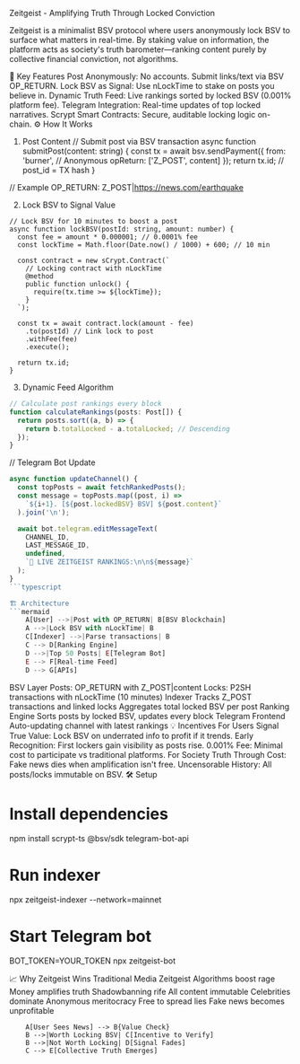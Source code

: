 Zeitgeist - Amplifying Truth Through Locked Conviction

Zeitgeist is a minimalist BSV protocol where users anonymously lock BSV to surface what matters in real-time. By staking value on information, the platform acts as society's truth barometer—ranking content purely by collective financial conviction, not algorithms.

🚀 Key Features
Post Anonymously: No accounts. Submit links/text via BSV OP_RETURN.
Lock BSV as Signal: Use nLockTime to stake on posts you believe in.
Dynamic Truth Feed: Live rankings sorted by locked BSV (0.001% platform fee).
Telegram Integration: Real-time updates of top locked narratives.
Scrypt Smart Contracts: Secure, auditable locking logic on-chain.
⚙️ How It Works
1. Post Content
// Submit post via BSV transaction
async function submitPost(content: string) {
  const tx = await bsv.sendPayment({
    from: 'burner', // Anonymous
    opReturn: ['Z_POST', content]
  });
  return tx.id; // post_id = TX hash
}

// Example OP_RETURN: Z_POST|https://news.com/earthquake

2. Lock BSV to Signal Value
```
// Lock BSV for 10 minutes to boost a post
async function lockBSV(postId: string, amount: number) {
  const fee = amount * 0.000001; // 0.0001% fee
  const lockTime = Math.floor(Date.now() / 1000) + 600; // 10 min

  const contract = new sCrypt.Contract(`
    // Locking contract with nLockTime
    @method
    public function unlock() {
      require(tx.time >= ${lockTime});
    }
  `);

  const tx = await contract.lock(amount - fee)
    .to(postId) // Link lock to post
    .withFee(fee)
    .execute();

  return tx.id;
}
```

3. Dynamic Feed Algorithm
```typescript
// Calculate post rankings every block 
function calculateRankings(posts: Post[]) {
  return posts.sort((a, b) => {
    return b.totalLocked - a.totalLocked; // Descending
  });
}
```

// Telegram Bot Update
```typescript
async function updateChannel() {
  const topPosts = await fetchRankedPosts();
  const message = topPosts.map((post, i) => 
    `${i+1}. [${post.lockedBSV} BSV] ${post.content}`
  ).join('\n');

  await bot.telegram.editMessageText(
    CHANNEL_ID, 
    LAST_MESSAGE_ID,
    undefined, 
    `🔴 LIVE ZEITGEIST RANKINGS:\n\n${message}`
  );
}
```typescript

🏗 Architecture
```mermaid
    A[User] -->|Post with OP_RETURN| B[BSV Blockchain]
    A -->|Lock BSV with nLockTime| B
    C[Indexer] -->|Parse transactions| B
    C --> D[Ranking Engine]
    D -->|Top 50 Posts| E[Telegram Bot]
    E --> F[Real-time Feed]
    D --> G[APIs]
```
BSV Layer
Posts: OP_RETURN with Z_POST|content
Locks: P2SH transactions with nLockTime (10 minutes)
Indexer
Tracks Z_POST transactions and linked locks
Aggregates total locked BSV per post
Ranking Engine
Sorts posts by locked BSV, updates every block
Telegram Frontend
Auto-updating channel with latest rankings
💡 Incentives
For Users
Signal True Value: Lock BSV on underrated info to profit if it trends.
Early Recognition: First lockers gain visibility as posts rise.
0.001% Fee: Minimal cost to participate vs traditional platforms.
For Society
Truth Through Cost: Fake news dies when amplification isn't free.
Uncensorable History: All posts/locks immutable on BSV.
🛠 Setup
# Install dependencies
npm install scrypt-ts @bsv/sdk telegram-bot-api

# Run indexer
npx zeitgeist-indexer --network=mainnet

# Start Telegram bot
BOT_TOKEN=YOUR_TOKEN npx zeitgeist-bot

📈 Why Zeitgeist Wins
Traditional Media	Zeitgeist
Algorithms boost rage	Money amplifies truth
Shadowbanning rife	All content immutable
Celebrities dominate	Anonymous meritocracy
Free to spread lies	Fake news becomes unprofitable
```mermaid
    A[User Sees News] --> B{Value Check}
    B -->|Worth Locking BSV| C[Incentive to Verify]
    B -->|Not Worth Locking| D[Signal Fades]
    C --> E[Collective Truth Emerges]
```
